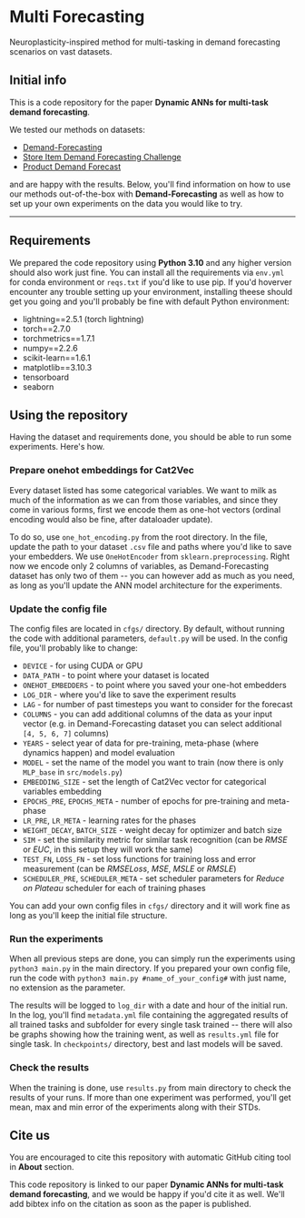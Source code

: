 # Multi Forecasting
Neuroplasticity-inspired method for multi-tasking in demand forecasting scenarios on vast datasets.

## Initial info

This is a code repository for the paper **Dynamic ANNs for multi-task demand forecasting**. 

We tested our methods on datasets:

- [Demand-Forecasting](https://www.kaggle.com/datasets/aswathrao/demand-forecasting)
- [Store Item Demand Forecasting Challenge](https://www.kaggle.com/competitions/demand-forecasting-kernels-only)
- [Product Demand Forecast](https://www.kaggle.com/code/flavioakplaka/product-demand-forecast)

and are happy with the results. Below, you'll find information on how to use our methods out-of-the-box with **Demand-Forecasting** as well as how to set up your own experiments on the data you would like to try.

---

## Requirements

We prepared the code repository using **Python 3.10** and any higher version should also work just fine. You can install all the requirements via `env.yml` for conda environment or `reqs.txt` if you'd like to use pip. If you'd hoverver encounter any trouble setting up your environment, installing theese should get you going and you'll probably be fine with default Python environment:

- lightning==2.5.1 (torch lightning)
- torch==2.7.0
- torchmetrics==1.7.1
- numpy==2.2.6
- scikit-learn==1.6.1
- matplotlib==3.10.3
- tensorboard
- seaborn

## Using the repository

Having the dataset and requirements done, you should be able to run some experiments. Here's how.

### Prepare onehot embeddings for Cat2Vec

Every dataset listed has some categorical variables. We want to milk as much of the information as we can from those variables, and since they come in various forms, first we encode them as one-hot vectors (ordinal encoding would also be fine, after dataloader update).

To do so, use `one_hot_encoding.py` from the root directory. In the file, update the path to your dataset `.csv` file and paths where you'd like to save your embedders. We use `OneHotEncoder` from `sklearn.preprocessing`. Right now we encode only 2 columns of variables, as Demand-Forecasting dataset has only two of them -- you can however add as much as you need, as long as you'll update the ANN model architecture for the experiments. 

### Update the config file

The config files are located in `cfgs/` directory. By default, without running the code with additional parameters, `default.py` will be used. In the config file, you'll probably like to change:

- `DEVICE` - for using CUDA or GPU
- `DATA_PATH` - to point where your dataset is located
- `ONEHOT_EMBEDDERS` - to point where you saved your one-hot embedders
- `LOG_DIR` - where you'd like to save the experiment results
- `LAG` - for number of past timesteps you want to consider for the forecast
- `COLUMNS` - you can add additional columns of the data as your input vector (e.g. in Demand-Forecasting dataset you can select additional `[4, 5, 6, 7]` columns)
- `YEARS` - select year of data for pre-training, meta-phase (where dynamics happen) and model evaluation
- `MODEL` - set the name of the model you want to train (now there is only `MLP_base` in `src/models.py`)
- `EMBEDDING_SIZE` - set the length of Cat2Vec vector for categorical variables embedding
- `EPOCHS_PRE`, `EPOCHS_META` - number of epochs for pre-training and meta-phase
- `LR_PRE`, `LR_META` - learning rates for the phases
- `WEIGHT_DECAY`, `BATCH_SIZE` - weight decay for optimizer and batch size
- `SIM` - set the similarity metric for similar task recognition (can be *RMSE* or *EUC*, in this setup they will work the same)
- `TEST_FN`, `LOSS_FN` - set loss functions for training loss and error measurement (can be *RMSELoss*, *MSE*, *MSLE* or *RMSLE*)
- `SCHEDULER_PRE`, `SCHEDULER_META` - set scheduler parameters for *Reduce on Plateau* scheduler for each of training phases

You can add your own config files in `cfgs/` directory and it will work fine as long as you'll keep the initial file structure.

### Run the experiments

When all previous steps are done, you can simply run the experiments using `python3 main.py` in the main directory. If you prepared your own config file, run the code with `python3 main.py #name_of_your_config#` with just name, no extension as the parameter.

The results will be logged to `log_dir` with a date and hour of the initial run. In the log, you'll find `metadata.yml` file containing the aggregated results of all trained tasks and subfolder for every single task trained -- there will also be graphs showing how the training went, as well as `results.yml` file for single task. In `checkpoints/` directory, best and last models will be saved.

### Check the results

When the training is done, use `results.py` from main directory to check the results of your runs. If more than one experiment was performed, you'll get mean, max and min error of the experiments along with their STDs.

## Cite us

You are encouraged to cite this repository with automatic GitHub citing tool in **About** section.

This code repository is linked to our paper **Dynamic ANNs for multi-task demand forecasting**, and we would be happy if you'd cite it as well. We'll add bibtex info on the citation as soon as the paper is published.
